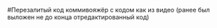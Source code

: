 #Перезалитый код коммивояжёр с кодом как из видео (ранее был выложен не до конца отредактированный код)
